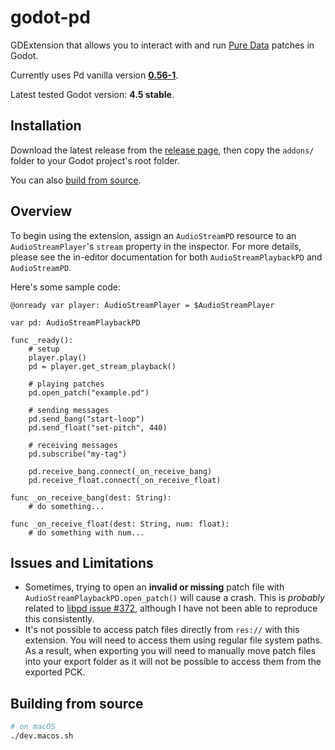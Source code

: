 # godot-pd

GDExtension that allows you to interact with and run [Pure Data](https://puredata.info/) patches in Godot.

Currently uses Pd vanilla version [**0.56-1**](https://puredata.info/downloads/pure-data/releases/0.54-1).

Latest tested Godot version: **4.5 stable**.

## Installation

Download the latest release from the [release page](https://github.com/fediazc/godot-pd/releases), then copy the `addons/` folder to your Godot project's root folder.

You can also [build from source](#building-from-source).

## Overview

To begin using the extension, assign an `AudioStreamPD` resource to an `AudioStreamPlayer`'s `stream` property in the inspector. For more details, please see the in-editor documentation for both `AudioStreamPlaybackPD` and `AudioStreamPD`.

Here's some sample code:

```GDScript
@onready var player: AudioStreamPlayer = $AudioStreamPlayer

var pd: AudioStreamPlaybackPD

func _ready():
    # setup
    player.play()
    pd = player.get_stream_playback()
    
    # playing patches
    pd.open_patch("example.pd")

    # sending messages
    pd.send_bang("start-loop")
    pd.send_float("set-pitch", 440)

    # receiving messages
    pd.subscribe("my-tag")

    pd.receive_bang.connect(_on_receive_bang)
    pd.receive_float.connect(_on_receive_float)

func _on_receive_bang(dest: String):
    # do something...

func _on_receive_float(dest: String, num: float):
    # do something with num...

```

## Issues and Limitations

- Sometimes, trying to open an **invalid or missing** patch file with `AudioStreamPlaybackPD.open_patch()` will cause a crash. This is _probably_ related to [libpd issue #372](https://github.com/libpd/libpd/issues/372), although I have not been able to reproduce this consistently.
- It's not possible to access patch files directly from `res://` with this extension. You will need to access them using regular file system paths. As a result, when exporting you will need to manually move patch files into your export folder as it will not be possible to access them from the exported PCK.

## Building from source

```sh
# on macOS
./dev.macos.sh
```
